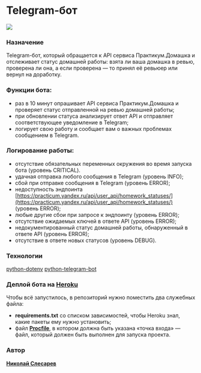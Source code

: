 # Telegram-бот
![](https://ru.financemagnates.com/wp-content/uploads/2016/10/faenza_telegram_by_xaviermartinezf-d7qafub.png)
### Назначение
Telegram-бот, который обращается к API сервиса Практикум.Домашка и отслеживает статус домашней работы: взята ли ваша домашка в ревью, проверена ли она, а если проверена — то принял её ревьюер или вернул на доработку.


### Функции бота:
-   раз в 10 минут опрашивает API сервиса Практикум.Домашка и проверяет статус отправленной на ревью домашней работы;
-   при обновлении статуса анализирует ответ API и отправляет соответствующее уведомление в Telegram;
-   логирует свою работу и сообщает вам о важных проблемах сообщением в Telegram.

### Логирование работы:
-   отсутствие обязательных переменных окружения во время запуска бота (уровень CRITICAL).
-   удачная отправка любого сообщения в Telegram (уровень INFO);
-   сбой при отправке сообщения в Telegram (уровень ERROR);
-   недоступность эндпоинта  [https://practicum.yandex.ru/api/user_api/homework_statuses/](https://practicum.yandex.ru/api/user_api/homework_statuses/)  (уровень ERROR);
-   любые другие сбои при запросе к эндпоинту (уровень ERROR);
-   отсутствие ожидаемых ключей в ответе API (уровень ERROR);
-   недокументированный статус домашней работы, обнаруженный в ответе API (уровень ERROR);
-   отсутствие в ответе новых статусов (уровень DEBUG).

### Технологии

[python-dotenv](https://pypi.org/project/python-dotenv/)
[python-telegram-bot](https://pypi.org/project/python-telegram-bot/)

### Деплой бота на [Heroku](https://www.heroku.com/)
Чтобы всё запустилось, в репозиторий нужно поместить два служебных файла:

-   **requirements.txt**  со списком зависимостей, чтобы Heroku знал, какие пакеты ему нужно установить;
-   файл  [**Procfile**](/blob/master/Procfile), в котором должна быть указана «точка входа» — файл, который должен быть выполнен для запуска проекта.


 ### Автор
[**Николай Слесарев**](github.com/Kolanser)